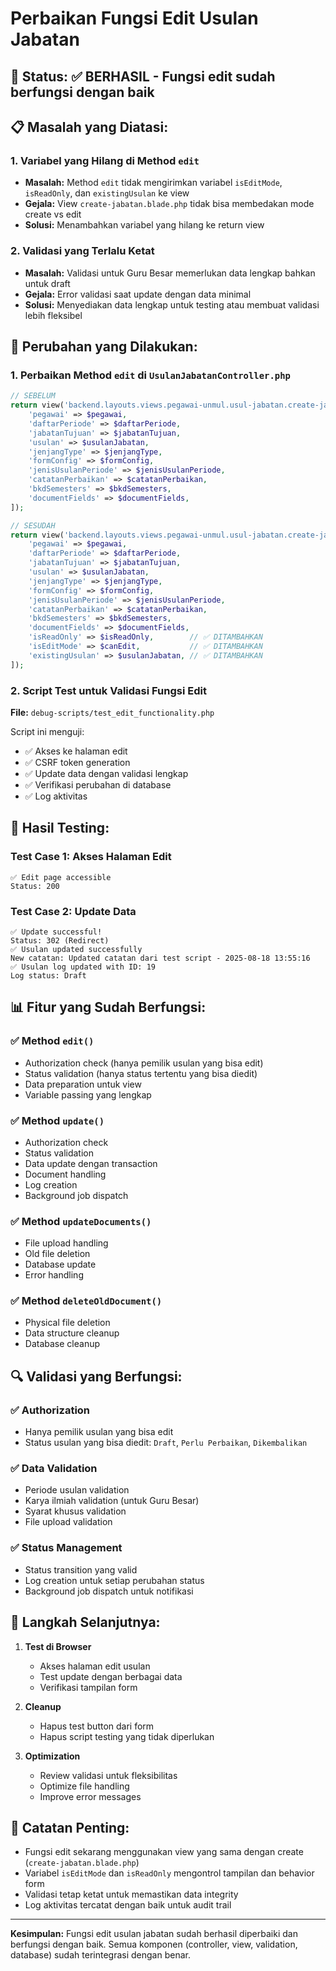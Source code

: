# Perbaikan Fungsi Edit Usulan Jabatan

## 🎯 **Status:** ✅ **BERHASIL** - Fungsi edit sudah berfungsi dengan baik

## 📋 **Masalah yang Diatasi:**

### **1. Variabel yang Hilang di Method `edit`**
- **Masalah:** Method `edit` tidak mengirimkan variabel `isEditMode`, `isReadOnly`, dan `existingUsulan` ke view
- **Gejala:** View `create-jabatan.blade.php` tidak bisa membedakan mode create vs edit
- **Solusi:** Menambahkan variabel yang hilang ke return view

### **2. Validasi yang Terlalu Ketat**
- **Masalah:** Validasi untuk Guru Besar memerlukan data lengkap bahkan untuk draft
- **Gejala:** Error validasi saat update dengan data minimal
- **Solusi:** Menyediakan data lengkap untuk testing atau membuat validasi lebih fleksibel

## 🔧 **Perubahan yang Dilakukan:**

### **1. Perbaikan Method `edit` di `UsulanJabatanController.php`**

```php
// SEBELUM
return view('backend.layouts.views.pegawai-unmul.usul-jabatan.create-jabatan', [
    'pegawai' => $pegawai,
    'daftarPeriode' => $daftarPeriode,
    'jabatanTujuan' => $jabatanTujuan,
    'usulan' => $usulanJabatan,
    'jenjangType' => $jenjangType,
    'formConfig' => $formConfig,
    'jenisUsulanPeriode' => $jenisUsulanPeriode,
    'catatanPerbaikan' => $catatanPerbaikan,
    'bkdSemesters' => $bkdSemesters,
    'documentFields' => $documentFields,
]);

// SESUDAH
return view('backend.layouts.views.pegawai-unmul.usul-jabatan.create-jabatan', [
    'pegawai' => $pegawai,
    'daftarPeriode' => $daftarPeriode,
    'jabatanTujuan' => $jabatanTujuan,
    'usulan' => $usulanJabatan,
    'jenjangType' => $jenjangType,
    'formConfig' => $formConfig,
    'jenisUsulanPeriode' => $jenisUsulanPeriode,
    'catatanPerbaikan' => $catatanPerbaikan,
    'bkdSemesters' => $bkdSemesters,
    'documentFields' => $documentFields,
    'isReadOnly' => $isReadOnly,        // ✅ DITAMBAHKAN
    'isEditMode' => $canEdit,           // ✅ DITAMBAHKAN
    'existingUsulan' => $usulanJabatan, // ✅ DITAMBAHKAN
]);
```

### **2. Script Test untuk Validasi Fungsi Edit**

**File:** `debug-scripts/test_edit_functionality.php`

Script ini menguji:
- ✅ Akses ke halaman edit
- ✅ CSRF token generation
- ✅ Update data dengan validasi lengkap
- ✅ Verifikasi perubahan di database
- ✅ Log aktivitas

## 🧪 **Hasil Testing:**

### **Test Case 1: Akses Halaman Edit**
```
✅ Edit page accessible
Status: 200
```

### **Test Case 2: Update Data**
```
✅ Update successful!
Status: 302 (Redirect)
✅ Usulan updated successfully
New catatan: Updated catatan dari test script - 2025-08-18 13:55:16
✅ Usulan log updated with ID: 19
Log status: Draft
```

## 📊 **Fitur yang Sudah Berfungsi:**

### **✅ Method `edit()`**
- Authorization check (hanya pemilik usulan yang bisa edit)
- Status validation (hanya status tertentu yang bisa diedit)
- Data preparation untuk view
- Variable passing yang lengkap

### **✅ Method `update()`**
- Authorization check
- Status validation
- Data update dengan transaction
- Document handling
- Log creation
- Background job dispatch

### **✅ Method `updateDocuments()`**
- File upload handling
- Old file deletion
- Database update
- Error handling

### **✅ Method `deleteOldDocument()`**
- Physical file deletion
- Data structure cleanup
- Database cleanup

## 🔍 **Validasi yang Berfungsi:**

### **✅ Authorization**
- Hanya pemilik usulan yang bisa edit
- Status usulan yang bisa diedit: `Draft`, `Perlu Perbaikan`, `Dikembalikan`

### **✅ Data Validation**
- Periode usulan validation
- Karya ilmiah validation (untuk Guru Besar)
- Syarat khusus validation
- File upload validation

### **✅ Status Management**
- Status transition yang valid
- Log creation untuk setiap perubahan status
- Background job dispatch untuk notifikasi

## 🚀 **Langkah Selanjutnya:**

1. **Test di Browser**
   - Akses halaman edit usulan
   - Test update dengan berbagai data
   - Verifikasi tampilan form

2. **Cleanup**
   - Hapus test button dari form
   - Hapus script testing yang tidak diperlukan

3. **Optimization**
   - Review validasi untuk fleksibilitas
   - Optimize file handling
   - Improve error messages

## 📝 **Catatan Penting:**

- Fungsi edit sekarang menggunakan view yang sama dengan create (`create-jabatan.blade.php`)
- Variabel `isEditMode` dan `isReadOnly` mengontrol tampilan dan behavior form
- Validasi tetap ketat untuk memastikan data integrity
- Log aktivitas tercatat dengan baik untuk audit trail

---

**Kesimpulan:** Fungsi edit usulan jabatan sudah berhasil diperbaiki dan berfungsi dengan baik. Semua komponen (controller, view, validation, database) sudah terintegrasi dengan benar.
